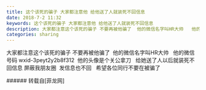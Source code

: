 ```yaml
---
title: 这个该死的骗子 大家都注意他 给他送了人就装死不回信息
date: 2018-7-2 11:32
keywords: 这个该死的骗子 大家都注意他 给他送了人就装死不回信息
description: 大家都注意这个该死的骗子 不要再被他骗了  他的微信名字叫HR大帅   他的微信号码 wxid-3peyt2y2b8f312  他的头像是个关公拿刀   给她送了人以后就装死不回信息 屏蔽我朋友圈  发信息也不回   希望各位同行不要在被骗了
categories: sharing
---
```

<td class="t_f" id="postmessage_1470630">

大家都注意这个该死的骗子 不要再被他骗了  他的微信名字叫HR大帅   他的微信号码 wxid-3peyt2y2b8f312  他的头像是个关公拿刀   给她送了人以后就装死不回信息 屏蔽我朋友圈  发信息也不回   希望各位同行不要在被骗了<br/>
</td>
###### 转载自[菲龙网]